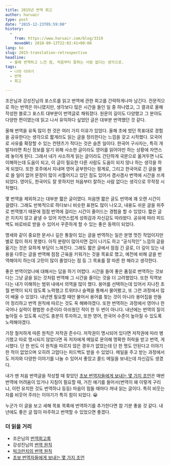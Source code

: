 ```yaml
---
title: 2015년 번역 회고
author: haruair
type: post
date: "2015-12-23T05:59:00"
history:
  - 
    from: https://www.haruair.com/blog/3319
    movedAt: 2018-09-13T22:02:41+00:00
lang: ko
slug: 2015-translation-retrospective
headline:
  - 올해 번역하고 느낀 점, 처음부터 잘하는 사람 없다는 생각으로.
tags:
  - 나의 이야기
  - 번역
  - 회고

---
```

조은님과 강성진님의 포스트를 읽고 번역에 관한 회고를 간략하게나마 남긴다. 전문적으로 하는 번역은 아니였지만, 생각보다 많은 시간을 들인 일 중 하나였고, 그 결과로 올해 작성한 블로그 포스트 대부분이 번역글로 채워졌다. 원문의 길이도 다양했고 그 분야도 다양한 편이였는데 읽고 나서 유익하다 싶었던 글은 대부분 번역했던 것 같다.

올해 번역을 유독 많이 한 것은 여러 가지 이유가 있었다. 올해 초에 썼던 목표대로 경험을 공유한다는 생각으로 짧게라도 읽는 글을 정리한다는 느낌을 갖고 시작했다. 모국어로 사유를 확장할 수 있는 컨텐츠가 적다는 것은 슬픈 일이다. 한국어 구사자는, 특히 개발자라면 최신 정보를 알기 위해 사소한 글이라도 영어를 읽어야만 하는 상황에 자연스레 놓이게 된다. 그래서 내가 사소하게 읽는 글이라도 간단하게 국문으로 옮겨두면 나도 이해하는데 도움이 되고, 이 글이 필요한 다른 사람도 도움이 되지 않나 하는 생각을 하게 되었다. 또한 호주에서 지내며 영어 공부한다는 핑계로, 그리고 한국어로 긴 글을 별로 쓸 일이 없어 문장이 많이 서툴어지고 있던 점도 있어서 겸사겸사 번역에 시간을 쓰게 되었다. 영어도, 한국어도 잘 못하지만 처음부터 잘하는 사람 없다는 생각으로 무작정 시작했다.

몇 번역을 제외하고는 대부분 짧은 글이였다. 처음엔 짧은 글도 번역에 꽤 오랜 시간이 걸렸다. 그래도 반복적으로 하다보니 비슷한 표현도 많이 나오고, 내용도 쉬운 글을 위주로 번역했기 때문에 점점 번역에 걸리는 시간이 줄어드는 경험을 할 수 있었다. 짧은 글은 지치지 않고 끝낼 수 있어 자연스럽게 성취감과 자신감도 따라왔다. 공유에 따라 피드백도 바로바로 받을 수 있어서 꾸준하게 할 수 있는 좋은 동력이 되었다.

명세와 같이 중요한 문서나 깊은 통찰이 있는 글을 번역하는 일은 분명 멋진 작업이지만 별로 많이 하지 못했다. 아직 분량이 많아지면 겁이 나기도 하고 &#8220;공식적인&#8221; 느낌의 글을 옮기는 것은 묘하게 부담이 느껴진다. 그래도 짧은 글에서 점점 긴 글로, 더 깊이 있는 내용을 다루는 글을 번역해 점점 근육을 키워가는 것을 목표로 했고, 예전에 비해 글을 번역해야지 하는데 고민이 많이 줄었다는 점 등 그 목표를 잘 따른 한 해라고 생각한다.

좋은 번역이었나에 대해서는 답을 하기 어렵다. 시간을 들여 좋은 품질로 번역하는 것보다는 그냥 글을 읽는 것처럼 번역해 그 시간을 줄이는 것을 더 고려했었다. 또한 직역보다는 내가 이해하는 범위 내에서 의역을 많이 했다. 용어를 선택하는데 있어서 지나친 초월 번역이 되지 않도록 노력했고 트위터나 슬랙을 통해서 물어봤고, 또 그런 과정에서 많이 배울 수 있었다. 내년엔 필요할 때만 물어서 용어를 찾는 것이 아니라 용어집을 만들어 정리하고 번역 원칙에 따르는 것도 꼭 해봐야겠다. 또한 번역하는 과정에서 영어나 한국어나 실력이 평범한 수준이라 아쉬웠던 적이 한 두 번이 아니다. 내년에는 번역의 질이 높아질 수 있도록 시간도 충분히 투자하고, 또한 영어, 한국어 수준이 높아질 수 있도록 노력해야겠다.

가장 철저하게 따른 원칙은 저작권 준수다. 저작권이 명시되어 있다면 저작권에 따라 병기했고 따로 명시되지 않았다면 꼭 저자에게 메일로 문의해 명확한 허락을 받고 번역, 게시했다. 단 한 번도 이 원칙을 따르지 않은 경우가 없었는데 단 한 명도 안된다고 이야기 한 적이 없었으며 오히려 고맙다는 피드백도 받을 수 있었다. 메일을 주고 받는 과정에서도 저자와 다양한 이야기를 나눌 수 있어서 좋았고 콜드 메일을 보내는데 자신감도 생겼다.

내가 맨 처음 번역글을 작성할 때 찾았던 [초보 번역자들에게 보내는 몇 가지 조언][1]은 매번 번역에 어려움이 있거나 지침이 필요할 때, 거친 얘기를 들어서(번역이 왜 이렇게 구리냐, 이런 유치한 것도 번역하냐 등등) 마음이 힘들 때마다 꺼내 읽는 글이다. 특히 비웃는 자를 비웃어 주라는 이야기가 특히 힘이 되었다. 😀

누군가 이 글을 보고 새해 목표 목록에 번역하기를 추가한다면 참 기분 좋을 것 같다. 내년에도 좋은 글 많이 마주하고 번역할 수 있었으면 좋겠다.

### 더 읽을 거리

  * 조은님의 [번역회고록][2]
  * 강성진님의 [번역 원칙][3]
  * [빅크런치의 번역 원칙][4]
  * [초보 번역자들에게 보내는 몇 가지 조언][1]

 [1]: https://kldp.org/node/127905
 [2]: http://techhtml.github.io/blog/2015/12/
 [3]: http://ujuc.kr/2015/12/16/%EB%B2%88%EC%97%AD-%EC%9B%90%EC%B9%99/
 [4]: http://blog.daum.net/bigcrunch/12347832
